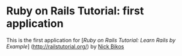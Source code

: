 # Ruby on Rails Tutorial: first application

This is the first application for
[*Ruby on Rails Tutorial: Learn Rails by Example*]
(http://railstutorial.org/)
by [Nick Bikos](http://mbrwho.com/)
